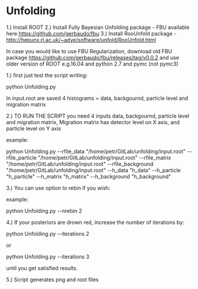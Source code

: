 # Unfolding

1.) Install ROOT
2.) Install Fully Bayesian Unfolding package - FBU available here https://github.com/gerbaudo/fbu
3.) Install RooUnfold package - http://hepunx.rl.ac.uk/~adye/software/unfold/RooUnfold.html

In case you would like to use FBU Regularization, download old FBU package https://github.com/gerbaudo/fbu/releases/tag/v0.0.2
and use older version of ROOT e.g.16.04 and python 2.7 and pymc (not pymc3)

1.) first just test the script writing:

python Unfolding.py

In input.root are saved 4 histograms = data, backgournd, particle level and migration matrix

2.) TO RUN THE SCRIPT you need 4 inputs data, backgournd, particle level and migration matrix, Migration matrix has detector level on X axis, and particle level on Y axis

example:

python Unfolding.py --rfile_data "/home/petr/GitLab/unfolding/input.root" --rfile_particle "/home/petr/GitLab/unfolding/input.root" --rfile_matrix "/home/petr/GitLab/unfolding/input.root" --rfile_background "/home/petr/GitLab/unfolding/input.root" --h_data "h_data" --h_particle "h_particle" --h_matrix "h_matrix" --h_background "h_background"
 
 3.) You can use option to rebin if you wish:

 example:

 python Unfolding.py --nrebin 2

4.) If your posteriors are drown red, increase the number of iterations by:

python Unfolding.py --iterations 2

or 

python Unfolding.py --iterations 3

until you get satisfied results.

5.) Script generates png and root files
